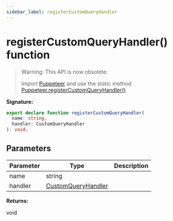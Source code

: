 ```yaml
---
sidebar_label: registerCustomQueryHandler
---
```


# registerCustomQueryHandler() function

> Warning: This API is now obsolete.
>
> Import [Puppeteer](./puppeteer.puppeteer.md) and use the static method
> [Puppeteer.registerCustomQueryHandler()](./puppeteer.puppeteer.registercustomqueryhandler.md)

**Signature:**

```typescript
export declare function registerCustomQueryHandler(
  name: string,
  handler: CustomQueryHandler
): void;
```

## Parameters

| Parameter | Type                                                    | Description |
| --------- | ------------------------------------------------------- | ----------- |
| name      | string                                                  |             |
| handler   | [CustomQueryHandler](./puppeteer.customqueryhandler.md) |             |

**Returns:**

void
